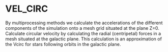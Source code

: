 # VEL_CIRC
By multiprocessing methods we calculate the accelerations of the different components of the simulation onto a mesh grid situated at the plane Z=0.
Calculate circular velocity by calculating the radial (centripetal) forces in a mesh situated at the galactic plane. This calculation is an approximation of the Vcirc for stars following orbits in the galactic plane.
